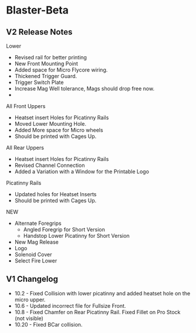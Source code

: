 # Blaster-Beta
## V2 Release Notes

Lower 
- Revised rail for better printing
- New Front Mounting Point
- Added space for Micro Flycore wiring.
- Thickened Trigger Guard.
- Trigger Switch Plate
- Increase Mag Well tolerance, Mags should drop free now.
- 
All Front Uppers
- Heatset insert Holes for Picatinny Rails
- Moved Lower Mounting Hole.
- Added More space for Micro wheels
- Should be printed with Cages Up.

All Rear Uppers
- Heatset insert Holes for Picatinny Rails
- Revised Channel Connection
- Added a Variation with a Window for the Printable Logo

Picatinny Rails
- Updated holes for Heatset Inserts
- Should be printed with Cages Up.

NEW
- Alternate Foregrips
    - Angled Foregrip for Short Version
    - Handstop Lower Picatinny for Short Version
- New Mag Release
- Logo
- Solenoid Cover
- Select Fire Lower
  
## V1 Changelog
- 10.2 - Fixed Collision with lower picatinny and added heatset hole on the micro upper.
- 10.6 - Updated incorrect file for Fullsize Front.
- 10.8 - Fixed Chamfer on Rear Picatinny Rail. Fixed Fillet on Pro Stock (not visible)
- 10.20 - Fixed BCar collision. 
